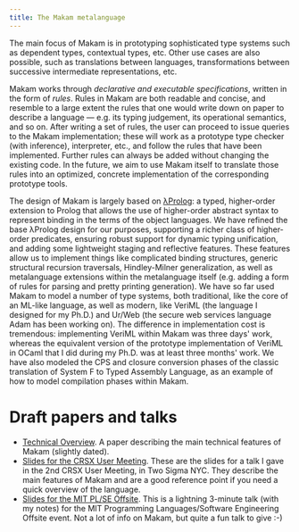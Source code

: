 ```yaml
---
title: The Makam metalanguage
---
```


The main focus of Makam is in prototyping sophisticated type systems such as dependent types,
contextual types, etc. Other use cases are also possible, such as translations between languages,
transformations between successive intermediate representations, etc.

Makam works through *declarative and executable specifications*, written in the form of
*rules*. Rules in Makam are both readable and concise, and resemble to a large extent the rules that
one would write down on paper to describe a language — e.g. its typing judgement, its operational
semantics, and so on. After writing a set of rules, the user can proceed to issue queries to the
Makam implementation; these will work as a prototype type checker (with inference), interpreter,
etc., and follow the rules that have been implemented. Further rules can always be added without
changing the existing code. In the future, we aim to use Makam itself to translate those rules into
an optimized, concrete implementation of the corresponding prototype tools.

The design of Makam is largely based on [λProlog](http://www.lix.polytechnique.fr/~dale/lProlog/): a
typed, higher-order extension to Prolog that allows the use of higher-order abstract syntax to
represent binding in the terms of the object languages. We have refined the base λProlog design for
our purposes, supporting a richer class of higher-order predicates, ensuring robust support for
dynamic typing unification, and adding some lightweight staging and reflective features. These
features allow us to implement things like complicated binding structures, generic structural
recursion traversals, Hindley-Milner generalization, as well as metalanguage extensions within the
metalanguage itself (e.g. adding a form of rules for parsing and pretty printing generation). We
have so far used Makam to model a number of type systems, both traditional, like the core of an
ML-like language, as well as modern, like VeriML (the language I designed for my Ph.D.) and Ur/Web
(the secure web services language Adam has been working on).  The difference in implementation cost
is tremendous: implementing VeriML within Makam was three days' work, whereas the equivalent version
of the prototype implementation of VeriML in OCaml that I did during my Ph.D.  was at least three
months' work. We have also modeled the CPS and closure conversion phases of the classic translation
of System F to Typed Assembly Language, as an example of how to model compilation phases within
Makam.

# Draft papers and talks

- [Technical Overview](../techoverview.pdf). A paper describing the main technical features of Makam
    (slightly dated).
- [Slides for the CRSX User Meeting](../slides-crsx.pdf). These are the slides for a talk I gave in the
    2nd CRSX User Meeting, in Two Sigma NYC. They describe the main features of Makam and are a good
    reference point if you need a quick overview of the language.
- [Slides for the MIT PL/SE Offsite](../slides-lightning.pdf). This is a lightning 3-minute talk (with
    my notes) for the MIT Programming Languages/Software Engineering Offsite event. Not a lot
    of info on Makam, but quite a fun talk to give :-)

